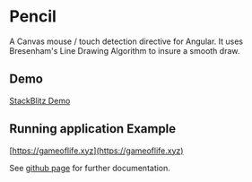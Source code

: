 # Pencil

A Canvas mouse / touch detection directive for Angular. It uses Bresenham's Line Drawing Algorithm to insure a smooth draw.

## Demo

[StackBlitz Demo](https://stackblitz.com/edit/pencil-sample)

## Running application Example

[https://gameoflife.xyz](https://gameoflife.xyz)

See [github page](https://github.com/Jimeh87/pencil) for further documentation.
